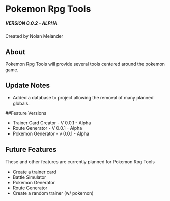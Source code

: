 # Pokemon Rpg Tools
##### VERSION 0.0.2 - ALPHA
Created by Nolan Melander

## About

Pokemon Rpg Tools will  provide several tools centered around the pokemon game.

## Update Notes
* Added a database to project allowing the removal of many planned globals.

##Feature Versions
* Trainer Card Creator - V 0.0.1 - Alpha
* Route Generator - V 0.0.1 - Alpha
* Pokemon Generator - v 0.0.1 - Alpha

## Future Features

These and other features are currently planned for Pokemon Rpg Tools

* Create a trainer card
* Battle Simulator
* Pokemon Generator
* Route Generator
* Create a random trainer (w/ pokemon)
